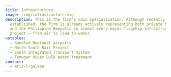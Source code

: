```yaml
---
title: Infrastructure
image: /img/infrastracture.svg
description: This is the firm’s main specialization. Although recently
  established, the firm is already actively representing both private bidders
  and the Philippine Republic in almost every major flagship infrastructure
  project — from air to land to water.
notables:
  - Bundled Regional Airports
  - North-South Rail Project
  - South Integrated Transport System
  - Tamugan River Bulk Water Treatment
contact:
  - aris-l-gulapa
---
```

